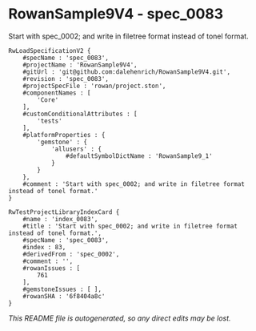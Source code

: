 # RowanSample9V4 - spec_0083
Start with spec_0002; and write in filetree format instead of tonel format.
```
RwLoadSpecificationV2 {
	#specName : 'spec_0083',
	#projectName : 'RowanSample9V4',
	#gitUrl : 'git@github.com:dalehenrich/RowanSample9V4.git',
	#revision : 'spec_0083',
	#projectSpecFile : 'rowan/project.ston',
	#componentNames : [
		'Core'
	],
	#customConditionalAttributes : [
		'tests'
	],
	#platformProperties : {
		'gemstone' : {
			'allusers' : {
				#defaultSymbolDictName : 'RowanSample9_1'
			}
		}
	},
	#comment : 'Start with spec_0002; and write in filetree format instead of tonel format.'
}

RwTestProjectLibraryIndexCard {
	#name : 'index_0083',
	#title : 'Start with spec_0002; and write in filetree format instead of tonel format.',
	#specName : 'spec_0083',
	#index : 83,
	#derivedFrom : 'spec_0002',
	#comment : '',
	#rowanIssues : [
		761
	],
	#gemstoneIssues : [ ],
	#rowanSHA : '6f8404a8c'
}
```

*This README file is autogenerated, so any direct edits may be lost.*
